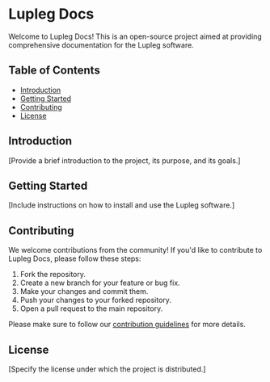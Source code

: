 # Lupleg Docs

Welcome to Lupleg Docs! This is an open-source project aimed at providing comprehensive documentation for the Lupleg software.

## Table of Contents
- [Introduction](#introduction)
- [Getting Started](#getting-started)
- [Contributing](#contributing)
- [License](#license)

## Introduction
[Provide a brief introduction to the project, its purpose, and its goals.]

## Getting Started
[Include instructions on how to install and use the Lupleg software.]

## Contributing
We welcome contributions from the community! If you'd like to contribute to Lupleg Docs, please follow these steps:
1. Fork the repository.
2. Create a new branch for your feature or bug fix.
3. Make your changes and commit them.
4. Push your changes to your forked repository.
5. Open a pull request to the main repository.

Please make sure to follow our [contribution guidelines](CONTRIBUTING.md) for more details.

## License
[Specify the license under which the project is distributed.]
